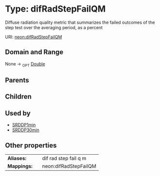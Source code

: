 
# Type: difRadStepFailQM


Diffuse radiation quality metric that summarizes the failed outcomes of the step test over the averaging period, as a percent

URI: [neon:difRadStepFailQM](https://data.neonscience.org/difRadStepFailQM)


## Domain and Range

None ->  <sub>OPT</sub> [Double](types/Double.md)

## Parents


## Children


## Used by

 * [SRDDP1min](SRDDP1min.md)
 * [SRDDP30min](SRDDP30min.md)

## Other properties

|  |  |  |
| --- | --- | --- |
| **Aliases:** | | dif rad step fail q m |
| **Mappings:** | | neon:difRadStepFailQM |

